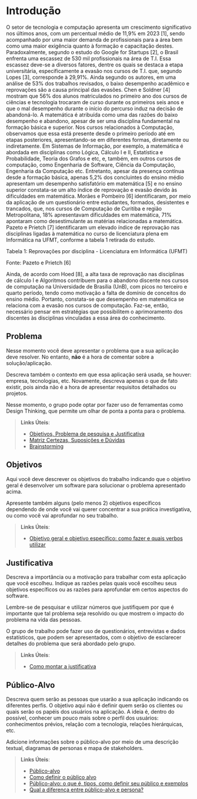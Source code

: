 # Introdução

O setor de tecnologia e computação apresenta um crescimento significativo nos últimos anos, com um percentual médio de 11,9% em 2023 [1], sendo acompanhado por uma maior demanda de profissionais para a área bem como uma maior exigência quanto à formação e capacitação destes. Paradoxalmente, segundo o estudo do Google for Startups [2], o Brasil enfrenta uma escassez de 530 mil profissionais na área de T.I. Essa escassez deve-se a diversos fatores, dentre os quais se destaca a etapa universitária, especificamente a evasão nos cursos de T.I. que, segundo Lopes [3], corresponde à 29,91%. Ainda segundo os autores, em uma análise de 53% dos trabalhos revisados, o baixo desempenho acadêmico e reprovações são a causa principal das evasões. Chen e Soldner [4] mostram que 56% dos alunos matriculados no primeiro ano dos cursos de ciências e tecnologia trocaram de curso durante os primeiros seis anos e que o mal desempenho durante o início do percurso induz na decisão de abandoná-lo.
A matemática é atribuída como uma das razões do baixo desempenho e abandono, apesar de ser uma disciplina fundamental na formação básica e superior. Nos cursos relacionados à Computação, observamos que essa está presente desde o primeiro período até em etapas posteriores, apresentando-se em diferentes formas, diretamente ou indiretamente. Em Sistemas de Informação, por exemplo, a matemática é abordada em disciplinas como Lógica, Cálculo I e II, Estatística e Probabilidade, Teoria dos Grafos e etc, e, também, em outros cursos de computação, como Engenharia de Software, Ciência da Computação, Engenharia da Computação etc.
Entretanto, apesar da presença contínua desde a formação básica, apenas 5,2% dos concluintes do ensino médio apresentam um desempenho satisfatório em matemática [5] e no ensino superior constata-se um alto índice de reprovação e evasão devido às dificuldades em matemática. Morães e Pombeiro [6] identificaram, por meio da aplicação de um questionário entre estudantes, formados, desistentes e trancados, que, nos cursos de Computação de Curitiba e região Metropolitana, 18% apresentavam dificuldades em matemática, 71% apontaram como desestimulante as matérias relacionadas a matemática.  
Pazeto e Prietch [7] identificaram um elevado índice de reprovação nas disciplinas ligadas à matemática no curso de licenciatura plena em Informática na UFMT, conforme a tabela 1 retirada do estudo. 

Tabela 1: Reprovações por disciplina - Licenciatura em Informática (UFMT)
 
Fonte: Pazeto e Prietch [6]

Ainda, de acordo com Hoed [8], a alta taxa de reprovação nas disciplinas de cálculo I e Algoritmos contribuem para o abandono discente nos cursos de computação na Universidade de Brasília (UnB), com picos no terceiro e quarto período, tendo como motivação a falta de domínio de conceitos do ensino médio. 
Portanto, constata-se que desempenho em matemática se relaciona com a evasão nos cursos de computação. Faz-se, então, necessário pensar em estratégias que possibilitem o aprimoramento dos discentes às disciplinas vinculadas a essa área do conhecimento.  


## Problema

Nesse momento você deve apresentar o problema que a sua aplicação deve resolver. No entanto, **não** é a hora de comentar sobre a solução/aplicação.

Descreva também o contexto em que essa aplicação será usada, se  houver: empresa, tecnologias, etc. Novamente, descreva apenas o que de fato existir, pois ainda não é a hora de apresentar requisitos detalhados ou projetos.

Nesse momento, o grupo pode optar por fazer uso  de ferramentas como Design Thinking, que permite um olhar de ponta a ponta para o problema.

> **Links Úteis**:
> - [Objetivos, Problema de pesquisa e Justificativa](https://medium.com/@versioparole/objetivos-problema-de-pesquisa-e-justificativa-c98c8233b9c3)
> - [Matriz Certezas, Suposições e Dúvidas](https://medium.com/educa%C3%A7%C3%A3o-fora-da-caixa/matriz-certezas-suposi%C3%A7%C3%B5es-e-d%C3%BAvidas-fa2263633655)
> - [Brainstorming](https://www.euax.com.br/2018/09/brainstorming/)

## Objetivos

Aqui você deve descrever os objetivos do trabalho indicando que o objetivo geral é desenvolver um software para solucionar o problema apresentado acima. 

Apresente também alguns (pelo menos 2) objetivos específicos dependendo de onde você vai querer concentrar a sua prática investigativa, ou como você vai aprofundar no seu trabalho.
 
> **Links Úteis**:
> - [Objetivo geral e objetivo específico: como fazer e quais verbos utilizar](https://blog.mettzer.com/diferenca-entre-objetivo-geral-e-objetivo-especifico/)

## Justificativa

Descreva a importância ou a motivação para trabalhar com esta aplicação que você escolheu. Indique as razões pelas quais você escolheu seus objetivos específicos ou as razões para aprofundar em certos aspectos do software.

Lembre-se de pesquisar e utilizar números que justifiquem por que é importante que tal problema seja resolvido ou que mostrem o impacto do problema na vida das pessoas.

O grupo de trabalho pode fazer uso de questionários, entrevistas e dados estatísticos, que podem ser apresentados, com o objetivo de esclarecer detalhes do problema que será abordado pelo grupo.

> **Links Úteis**:
> - [Como montar a justificativa](https://guiadamonografia.com.br/como-montar-justificativa-do-tcc/)

## Público-Alvo

Descreva quem serão as pessoas que usarão a sua aplicação indicando os diferentes perfis. O objetivo aqui não é definir quem serão os clientes ou quais serão os papéis dos usuários na aplicação. A ideia é, dentro do possível, conhecer um pouco mais sobre o perfil dos usuários: conhecimentos prévios, relação com a tecnologia, relações hierárquicas, etc.

Adicione informações sobre o público-alvo por meio de uma descrição textual, diagramas de personas e mapa de stakeholders.

> **Links Úteis**:
> - [Público-alvo](https://blog.hotmart.com/pt-br/publico-alvo/)
> - [Como definir o público alvo](https://exame.com/pme/5-dicas-essenciais-para-definir-o-publico-alvo-do-seu-negocio/)
> - [Público-alvo: o que é, tipos, como definir seu público e exemplos](https://klickpages.com.br/blog/publico-alvo-o-que-e/)
> - [Qual a diferença entre público-alvo e persona?](https://rockcontent.com/blog/diferenca-publico-alvo-e-persona/)
